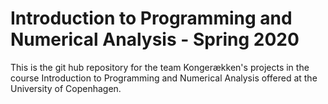 # Introduction to Programming and Numerical Analysis - Spring 2020

This is the git hub repository for the team Kongerækken's projects in the course Introduction to Programming and Numerical Analysis offered at the University of Copenhagen.


